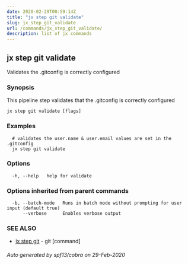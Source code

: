 ```yaml
---
date: 2020-02-29T00:59:14Z
title: "jx step git validate"
slug: jx_step_git_validate
url: /commands/jx_step_git_validate/
description: list of jx commands
---
```

## jx step git validate

Validates the .gitconfig is correctly configured

### Synopsis

This pipeline step validates that the .gitconfig is correctly configured

```
jx step git validate [flags]
```

### Examples

```
  # validates the user.name & user.email values are set in the .gitconfig
  jx step git validate
```

### Options

```
  -h, --help   help for validate
```

### Options inherited from parent commands

```
  -b, --batch-mode   Runs in batch mode without prompting for user input (default true)
      --verbose      Enables verbose output
```

### SEE ALSO

* [jx step git](/commands/jx_step_git/)	 - git [command]

###### Auto generated by spf13/cobra on 29-Feb-2020
